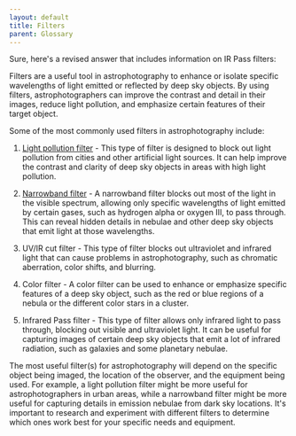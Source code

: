 ```yaml
---
layout: default
title: Filters
parent: Glossary
---
```

Sure, here's a revised answer that includes information on IR Pass filters:

Filters are a useful tool in astrophotography to enhance or isolate specific wavelengths of light emitted or reflected by deep sky objects. By using filters, astrophotographers can improve the contrast and detail in their images, reduce light pollution, and emphasize certain features of their target object.

Some of the most commonly used filters in astrophotography include:

1. [Light pollution filter](/glossary/uhc/) - This type of filter is designed to block out light pollution from cities and other artificial light sources. It can help improve the contrast and clarity of deep sky objects in areas with high light pollution.

2. [Narrowband filter](/glossay/narrow-band-filter/) - A narrowband filter blocks out most of the light in the visible spectrum, allowing only specific wavelengths of light emitted by certain gases, such as hydrogen alpha or oxygen III, to pass through. This can reveal hidden details in nebulae and other deep sky objects that emit light at those wavelengths.

3. UV/IR cut filter - This type of filter blocks out ultraviolet and infrared light that can cause problems in astrophotography, such as chromatic aberration, color shifts, and blurring.

4. Color filter - A color filter can be used to enhance or emphasize specific features of a deep sky object, such as the red or blue regions of a nebula or the different color stars in a cluster.

5. Infrared Pass filter - This type of filter allows only infrared light to pass through, blocking out visible and ultraviolet light. It can be useful for capturing images of certain deep sky objects that emit a lot of infrared radiation, such as galaxies and some planetary nebulae.

The most useful filter(s) for astrophotography will depend on the specific object being imaged, the location of the observer, and the equipment being used. For example, a light pollution filter might be more useful for astrophotographers in urban areas, while a narrowband filter might be more useful for capturing details in emission nebulae from dark sky locations. It's important to research and experiment with different filters to determine which ones work best for your specific needs and equipment.

